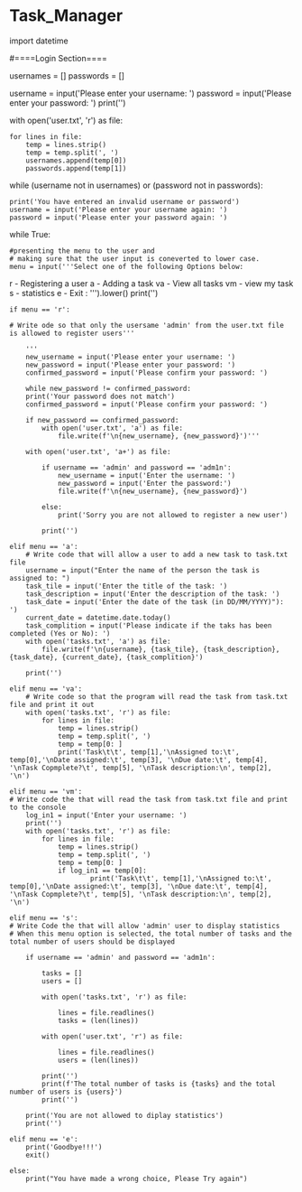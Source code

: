 # Task_Manager
import datetime 

#====Login Section====

usernames = []
passwords = []

username = input('Please enter your username: ')
password = input('Please enter your password: ')
print('')

with open('user.txt', 'r') as file:

    for lines in file:
        temp = lines.strip()
        temp = temp.split(', ')
        usernames.append(temp[0])
        passwords.append(temp[1])

while (username not in usernames) or (password not in passwords):

    print('You have entered an invalid username or password')
    username = input('Please enter your username again: ')
    password = input('Please enter your password again: ')
    
while True:
        
    #presenting the menu to the user and 
    # making sure that the user input is coneverted to lower case.
    menu = input('''Select one of the following Options below:
r - Registering a user
a - Adding a task
va - View all tasks
vm - view my task
s - statistics
e - Exit
: ''').lower()
    print('')
              
    if menu == 'r':

    # Write ode so that only the usersame 'admin' from the user.txt file is allowed to register users'''
        
        '''
        new_username = input('Please enter your username: ')
        new_password = input('Please enter your password: ')
        confirmed_password = input('Please confirm your password: ')

        while new_password != confirmed_password:
        print('Your password does not match')
        confirmed_password = input('Please confirm your password: ')

        if new_password == confirmed_password:
            with open('user.txt', 'a') as file:
                file.write(f'\n{new_username}, {new_password}')'''
        
        with open('user.txt', 'a+') as file:

            if username == 'admin' and password == 'adm1n':
                new_username = input('Enter the username: ')
                new_password = input('Enter the password:')
                file.write(f'\n{new_username}, {new_password}')

            else:
                print('Sorry you are not allowed to register a new user')
            
            print('')

    elif menu == 'a':
        # Write code that will allow a user to add a new task to task.txt file
        username = input("Enter the name of the person the task is assigned to: ")
        task_tile = input('Enter the title of the task: ')
        task_description = input('Enter the description of the task: ')
        task_date = input('Enter the date of the task (in DD/MM/YYYY)"): ') 
        current_date = datetime.date.today()
        task_complition = input('Please indicate if the taks has been completed (Yes or No): ') 
        with open('tasks.txt', 'a') as file:
            file.write(f'\n{username}, {task_tile}, {task_description}, {task_date}, {current_date}, {task_complition}')

        print('')

    elif menu == 'va':
        # Write code so that the program will read the task from task.txt file and print it out
        with open('tasks.txt', 'r') as file:
            for lines in file:
                temp = lines.strip()
                temp = temp.split(', ')
                temp = temp[0: ]
                print('Task\t\t', temp[1],'\nAssigned to:\t', temp[0],'\nDate assigned:\t', temp[3], '\nDue date:\t', temp[4], '\nTask Copmplete?\t', temp[5], '\nTask description:\n', temp[2], '\n')

    elif menu == 'vm':
    # Write code the that will read the task from task.txt file and print to the console 
        log_in1 = input('Enter your username: ')
        print('')
        with open('tasks.txt', 'r') as file:
            for lines in file:
                temp = lines.strip()
                temp = temp.split(', ')
                temp = temp[0: ]
                if log_in1 == temp[0]:
                        print('Task\t\t', temp[1],'\nAssigned to:\t', temp[0],'\nDate assigned:\t', temp[3], '\nDue date:\t', temp[4], '\nTask Copmplete?\t', temp[5], '\nTask description:\n', temp[2], '\n')
  
    elif menu == 's':
    # Write Code the that will allow 'admin' user to display statistics
    # When this menu option is selected, the total number of tasks and the total number of users should be displayed

        if username == 'admin' and password == 'adm1n':

            tasks = []
            users = []

            with open('tasks.txt', 'r') as file:
                
                lines = file.readlines()
                tasks = (len(lines))
            
            with open('user.txt', 'r') as file:

                lines = file.readlines()
                users = (len(lines))

            print('')
            print(f'The total number of tasks is {tasks} and the total number of users is {users}')
            print('')
        
        print('You are not allowed to diplay statistics')
        print('')

    elif menu == 'e':
        print('Goodbye!!!')
        exit()

    else:
        print("You have made a wrong choice, Please Try again")
